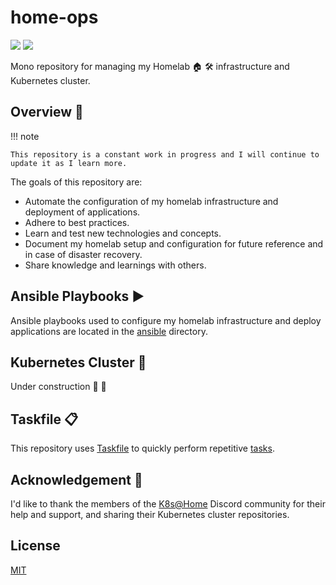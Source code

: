 # home-ops

![](https://github.com/dbrennand/home-ops/actions/workflows/ansible-lint.yml/badge.svg)
![](https://github.com/dbrennand/home-ops/actions/workflows/gh-pages.yml/badge.svg)

Mono repository for managing my Homelab 🏠 🛠 infrastructure and Kubernetes cluster.

## Overview 📝

!!! note

    This repository is a constant work in progress and I will continue to update it as I learn more.

The goals of this repository are:

- Automate the configuration of my homelab infrastructure and deployment of applications.
- Adhere to best practices.
- Learn and test new technologies and concepts.
- Document my homelab setup and configuration for future reference and in case of disaster recovery.
- Share knowledge and learnings with others.

## Ansible Playbooks ▶️

Ansible playbooks used to configure my homelab infrastructure and deploy applications are located in the [ansible](https://github.com/dbrennand/home-ops/tree/dev/ansible) directory.

## Kubernetes Cluster 🚀

Under construction 🚧 👷

## Taskfile 📋

This repository uses [Taskfile](https://taskfile.dev) to quickly perform repetitive [tasks](https://github.com/dbrennand/home-ops/blob/dev/Taskfile.yml).

## Acknowledgement 🙏

I'd like to thank the members of the [K8s@Home](https://discord.gg/k8s-at-home) Discord community for their help and support, and sharing their Kubernetes cluster repositories.

## License

[MIT](https://github.com/dbrennand/home-ops/blob/dev/LICENSE)
